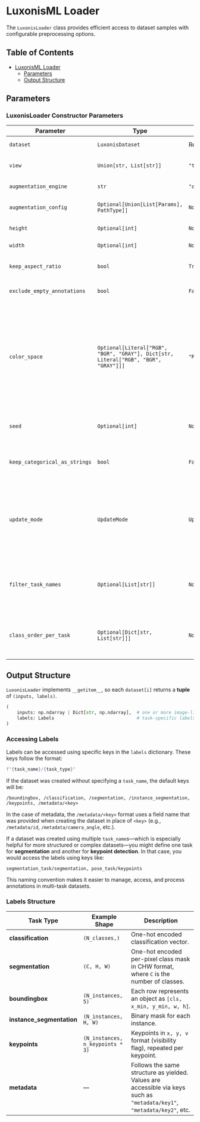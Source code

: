 # LuxonisML Loader

The `LuxonisLoader` class provides efficient access to dataset samples with configurable preprocessing options.

## Table of Contents

- [LuxonisML Loader](#luxonisml-loader)
  - [Parameters](#parameters)
  - [Output Structure](#output-structure)

## Parameters

### LuxonisLoader Constructor Parameters

| Parameter                     | Type                                                                                | Default            | Description                                                                                                                                                                                             |
| ----------------------------- | ----------------------------------------------------------------------------------- | ------------------ | ------------------------------------------------------------------------------------------------------------------------------------------------------------------------------------------------------- |
| `dataset`                     | `LuxonisDataset`                                                                    | Required           | The dataset to load data from                                                                                                                                                                           |
| `view`                        | `Union[str, List[str]]`                                                             | `"train"`          | Dataset split to use ("train", "val", "test")                                                                                                                                                           |
| `augmentation_engine`         | `str`                                                                               | `"albumentations"` | [Augmentation engine](../augmentations/README.md) to use.                                                                                                                                               |
| `augmentation_config`         | `Optional[Union[List[Params], PathType]]`                                           | `None`             | Configuration for the augmentations                                                                                                                                                                     |
| `height`                      | `Optional[int]`                                                                     | `None`             | Height of the output images                                                                                                                                                                             |
| `width`                       | `Optional[int]`                                                                     | `None`             | Width of the output images                                                                                                                                                                              |
| `keep_aspect_ratio`           | `bool`                                                                              | `True`             | Whether to keep image aspect ratio                                                                                                                                                                      |
| `exclude_empty_annotations`   | `bool`                                                                              | `False`            | Whether to exclude empty annotations                                                                                                                                                                    |
| `color_space`                 | `Optional[Literal["RGB", "BGR", "GRAY"], Dict[str, Literal["RGB", "BGR", "GRAY"]]]` | `"RGB"`            | Color space of output images. If a single string is provided, it applies to all sources. To specify different spaces per source, pass a dict mapping each source name to `"RGB"`, `"BGR"`, or `"GRAY"`. |
| `seed`                        | `Optional[int]`                                                                     | `None`             | The random seed to use for the augmentations.                                                                                                                                                           |
| `keep_categorical_as_strings` | `bool`                                                                              | `False`            | Whether to keep categorical metadata as strings                                                                                                                                                         |
| `update_mode`                 | `UpdateMode`                                                                        | `UpdateMode.ALL`   | Applicable to remote datasets. The loader internally calls the [`pull_from_cloud`](../datasets/README.md#pulling-from-remote-storage) method to download the dataset from the cloud.                    |
| `filter_task_names`           | `Optional[List[str]]`                                                               | `None`             | If provided, only include annotations for these specified tasks, ignoring any others in the data.                                                                                                       |
| `class_order_per_task`        | `Optional[Dict[str, List[str]]]`                                                    | `None`             | If provided, the classes for the specified tasks will be reordered in the dataset.                                                                                                                      |

## Output Structure

`LuxonisLoader` implements `__getitem__`, so each `dataset[i]` returns a **tuple** of `(inputs, labels)`.

```python
(
    inputs: np.ndarray | Dict[str, np.ndarray],  # one or more image-like np arrays, where keys are source names
    labels: Labels                               # task-specific labels
)
```

### Accessing Labels

Labels can be accessed using specific keys in the `labels` dictionary. These keys follow the format:

```python
f"{task_name}/{task_type}"
```

If the dataset was created without specifying a `task_name`, the default keys will be:

```
/boundingbox, /classification, /segmentation, /instance_segmentation, /keypoints, /metadata/<key>
```

In the case of metadata, the `/metadata/<key>` format uses a field name that was provided when creating the dataset in place of `<key>` (e.g., `/metadata/id`, `/metadata/camera_angle`, etc.).

If a dataset was created using multiple `task_name`s—which is especially helpful for more structured or complex datasets—you might define one task for **segmentation** and another for **keypoint detection**. In that case, you would access the labels using keys like:

```
segmentation_task/segmentation, pose_task/keypoints
```

This naming convention makes it easier to manage, access, and process annotations in multi-task datasets.

### Labels Structure

| Task Type                 | Example Shape                    | Description                                                                                                              |
| ------------------------- | -------------------------------- | ------------------------------------------------------------------------------------------------------------------------ |
| **classification**        | `(N_classes,)`                   | One-hot encoded classification vector.                                                                                   |
| **segmentation**          | `(C, H, W)`                      | One-hot encoded per-pixel class mask in CHW format, where `C` is the number of classes.                                  |
| **boundingbox**           | `(N_instances, 5)`               | Each row represents an object as `[cls, x_min, y_min, w, h]`.                                                            |
| **instance_segmentation** | `(N_instances, H, W)`            | Binary mask for each instance.                                                                                           |
| **keypoints**             | `(N_instances, n_keypoints * 3)` | Keypoints in `x, y, v` format (visibility flag), repeated per keypoint.                                                  |
| **metadata**              | —                                | Follows the same structure as yielded. Values are accessible via keys such as `"metadata/key1"`, `"metadata/key2"`, etc. |
